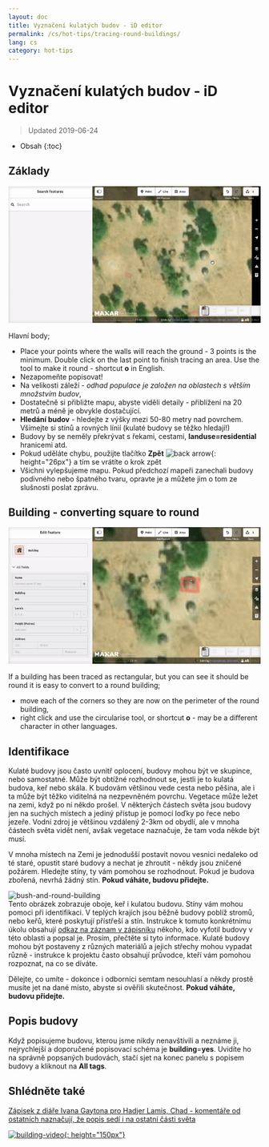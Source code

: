 ```yaml
---
layout: doc
title: Vyznačení kulatých budov - iD editor
permalink: /cs/hot-tips/tracing-round-buildings/
lang: cs
category: hot-tips
---
```


Vyznačení kulatých budov - iD editor
============

> Updated 2019-06-24

- Obsah
{:toc}

Základy
----------

![Round Buildings][]


Hlavní body;  

- Place your points where the walls will reach the ground - 3 points is the minimum. Double click on the last point to finish tracing an area. Use the tool to make it round - shortcut **o** in English.  
- Nezapomeňte popisovat!  
- Na velikosti záleží - *odhad populace je založen na oblastech s větším množstvím budov*,  
- Dostatečně si přibližte mapu, abyste viděli detaily - přiblížení na 20 metrů a méně je obvykle dostačující.  
- **Hledání budov** - hledejte z výšky mezi 50-80 metry nad povrchem. Všímejte si stínů a rovných línií (kulaté budovy se těžko hledají!)  
- Budovy by se neměly překrývat s řekami, cestami, **landuse=residential** hranicemi atd.  
- Pokud uděláte chybu, použijte tlačítko **Zpět** ![back arrow]{: height="26px"} a tím se vrátíte o krok zpět   
- Všichni vylepšujeme mapu. Pokud předchozí mapeři zanechali budovy podivného nebo špatného tvaru, opravte je a můžete jim o tom ze slušnosti poslat zprávu.  

Building - converting square to round
-------------------------------------

![Square to round][]  

If a building has been traced as rectangular, but you can see it should be round it is easy to convert to a round building;

- move each of the corners so they are now on the perimeter of the round building,
- right click and use the circularise tool, or shortcut **o** - may be a different character in other languages.  

Identifikace
---------------

Kulaté budovy jsou často uvnitř oplocení, budovy mohou být ve skupince, nebo samostatné. Může být obtížné rozhodnout se, jestli je to kulatá budova, keř nebo skála. K budovám většinou vede cesta nebo pěšina, ale i ta může být těžko viditelná na nezpevněném povrchu. Vegetace může ležet na zemi, když po ní někdo prošel. V některých částech světa jsou budovy jen na suchých místech a jediný přístup je pomocí loďky po řece nebo jezeře. Vodní zdroj je většinou vzdálený 2-3km od obydlí, ale v mnoha částech světa vidět není, avšak vegetace naznačuje, že tam voda někde být musí.  

V mnoha místech na Zemi je jednodušší postavit novou vesnici nedaleko od té staré, opustit staré budovy a nechat je zhroutit - někdy jsou zničené požárem. Hledejte stíny, ty vám pomohou se rozhodnout. Pokud je budova zbořená, nevrhá žádný stín.  **Pokud váháte, budovu přidejte.**  

![bush-and-round-building][]  
Tento obrázek zobrazuje oboje, keř i kulatou budovu. Stíny vám mohou pomoci při identifikaci. V teplých krajích jsou běžně budovy poblíž stromů, nebo keřů, které poskytují přístřeší a stín. Instrukce k tomuto konkrétnímu úkolu obsahují [odkaz na záznam v zápisníku](https://www.openstreetmap.org/user/IvanGayton/diary/38612) někoho, kdo vyfotil budovy v této oblasti a popsal je. Prosím, přečtěte si tyto informace. Kulaté budovy mohou být postaveny z různých materiálů a jejich střechy mohou vypadat různě - instrukce k projektu často obsahují průvodce, kteří vám pomohou rozpoznat, na co se díváte.  

Dělejte, co umíte - dokonce i odborníci semtam nesouhlasí a někdy prostě musíte jet na dané místo, abyste si ověřili skutečnost. **Pokud váháte, budovu přidejte.**  

Popis budovy
-------------

Když popisujeme budovu, kterou jsme nikdy nenavštívili a neznáme ji, nejrychlejší a doporučené popisovací schéma je **building**=**yes**. Uvidíte ho na správně popsaných budovách, stačí sjet na konec panelu s popisem budovy a kliknout na **All tags**. 

Shlédněte také  
---------

[Zápisek z diáře Ivana Gaytona pro Hadjer Lamis, Chad - komentáře od ostatních naznačují, že popis sedí i na ostatní části světa](https://www.openstreetmap.org/user/IvanGayton/diary/38612)

[![building-video]{: height="150px"}](https://www.youtube.com/watch?v=VPJz-AucqF4&index=7&list=PLb9506_-6FMHZ3nwn9heri3xjQKrSq1hN "Humanitarian OpenStreetMap Team výukové videa - Přidání budovy do OpenStreetMap")  


[keymon]:/images/hot-tips/keymon.png
[Round Buildings]: /images/hot-tips/round_building.gif "Demonstration of mapping a round building"
[Square to round]: /images/hot-tips/square-round-building.gif "Demonstrating changing a square to round building"  
[bush-and-round-building]: /images/hot-tips/bush-and-round-building.png "Kulatá budova vedle keře" 
[back arrow]: /images/beginner/back-arrow.png "Zpět" 
[building-video]: /images/hot-tips/building-video.png "Humanitarian OpenStreetMap Team výukové videa - Přidání budovy do OpenStreetMap"